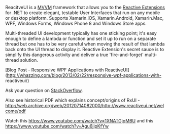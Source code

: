 ReacitveUI is a [MVVM](https://en.wikipedia.org/wiki/Model_View_ViewModel)
framework that allows you to the [Reactive Extensions](https://rx.codeplex.com/)
for .NET to create elegant, testable User Interfaces that run on any mobile or
desktop platform. Supports Xamarin.iOS, Xamarin.Android, Xamarin.Mac, WPF, 
Windows Forms, Windows Phone 8 and Windows Store apps.


Multi-threaded UI development typically has one sticking point; it's easy
enough to define a lambda or function and set it up to run on a separate
thread but one has to be very careful when moving the result of that lambda
back onto the UI thread to display it. Reactive Extension's secret sauce is
to simplify this dangerous activity and deliver a true 'fire-and-forget'
multi-thread solution.


[Blog Post - Responsive WPF Applications with ReactiveUI](http://whazzing.com/blog/2013/02/22/responsive-wpf-applications-with-
reactiveui/)


Ask your question on
[StackOverflow](http://stackoverflow.com/questions/tagged/reactiveui).

Also see historical PDF which explains concept/origins of RxUI - http://web.archive.org/web/20120714082000/http://www.reactiveui.net/welcome/pdf


Watch this https://www.youtube.com/watch?v=1XNATGjqM6U and this https://www.youtube.com/watch?v=Agu6jipKfYw
